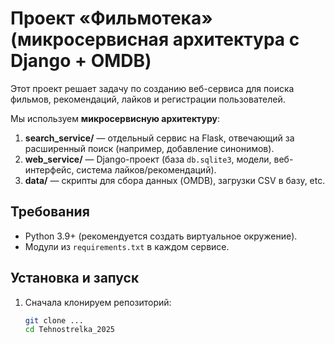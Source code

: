 # Проект &laquo;Фильмотека&raquo; (микросервисная архитектура с Django + OMDB)

Этот проект решает задачу по созданию веб-сервиса для поиска фильмов, 
рекомендаций, лайков и регистрации пользователей. 

Мы используем **микросервисную архитектуру**:
1. **search_service/** — отдельный сервис на Flask, отвечающий за расширенный поиск (например, добавление синонимов).
2. **web_service/** — Django-проект (база `db.sqlite3`, модели, веб-интерфейс, система лайков/рекомендаций).
3. **data/** — скрипты для сбора данных (OMDB), загрузки CSV в базу, etc.

## Требования
- Python 3.9+ (рекомендуется создать виртуальное окружение).
- Модули из `requirements.txt` в каждом сервисе.

## Установка и запуск

1. Сначала клонируем репозиторий:
   ```bash
   git clone ...
   cd Tehnostrelka_2025